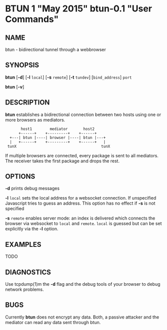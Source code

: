 BTUN 1 "May 2015" btun-0.1 "User Commands"
==========================================

NAME
----

btun - bidirectional tunnel through a webbrowser

SYNOPSIS
--------

**btun** [**-d**] [**-l** `local`] [**-s** `remote`] [**-t** `tundev`] [`bind_address`] `port`

**btun** [**-v**]

DESCRIPTION
-----------

**btun** establishes a bidirectional connection between two hosts
using one or more browsers as mediators.

	       host1        mediator       host2
	      +------+    +---------+    +------+
	  +---| btun |----| browser |----| btun |---+
	  |   +------+    +---------+    +------+   |
	 tunX                                      tunX

If multiple browsers are connected, every package is sent to all
mediators. The receiver takes the first package and drops the rest.

OPTIONS
-------

**-d**
prints debug messages

**-l** `local`
sets the local address for a websocket connection. If unspecified
Javascript tries to guess an address. This option has no effect
if **-s** is not specified

**-s** `remote`
enables server mode: an index is delivered which connects the
browser via websocket to `local` and `remote`. `local` is guessed
but can be set explicitly via the **-l** option.

EXAMPLES
--------

TODO

DIAGNOSTICS
-----------

Use tcpdump(1)m the **-d** flag and the debug tools of your browser to debug
network problems.

BUGS
----

Currently **btun** does not encrypt any data. Both, a passive attacker
and the mediator can read any data sent through btun.
